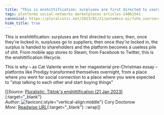 ```yaml
---
title: "This is enshittification: surpluses are first directed to users; then, ..."
tags: platforms social-networks marketplaces articles-24061541
canonical: https://pluralistic.net/2023/01/21/potemkin-ai/?utm_source=substack&utm_medium=email
hide_title: true
---
```


This is enshittification: surpluses are first directed to users; then, once they're locked in, surpluses go to suppliers; then once *they're* locked in, the surplus is handed to shareholders and the platform becomes a useless pile of shit. From mobile app stores to Steam, from Facebook to Twitter, this is the enshittification lifecycle.

This is why – as Cat Valente wrote in her magesterial pre-Christmas essay – platforms like Prodigy transformed themselves overnight, from a place where you went for social connection to a place where you were expected to "stop talking to each other and start buying things"


[[_Source_: [Pluralistic: Tiktok's enshittification (21 Jan 2023)](https://pluralistic.net/2023/01/21/potemkin-ai/?utm_source=substack&utm_medium=email){:target="_blank"}<br>
_Author_: ![favicon](https://s2.googleusercontent.com/s2/favicons?domain=pluralistic.net){:style="vertical-align:middle"} Cory Doctorow<br>
_More_: [Readwise URL](https://readwise.io/open/470470821){:target="_blank"}
::wrap]]